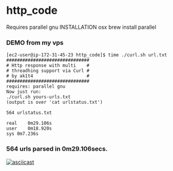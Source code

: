 # http_code
Requires parallel gnu
INSTALLATION osx
brew install parallel

###  DEMO from my vps
```
[ec2-user@ip-172-31-45-23 http_code]$ time ./curl.sh url.txt
###############################
# Http response with multi    #
# threadhing support via Curl #
# by ak1t4                    #
###############################
requires: parallel gnu
Now just run:
./curl.sh yours-urls.txt
(output is over 'cat urlstatus.txt')

564 urlstatus.txt

real	0m29.106s
user	0m18.920s
sys	0m7.236s
```
### 564 urls parsed in 0m29.106secs.

   [![asciicast](https://asciinema.org/a/mffMvi6pBF3z1dWjiNoq132Wj.svg)](https://asciinema.org/a/mffMvi6pBF3z1dWjiNoq132Wj)
